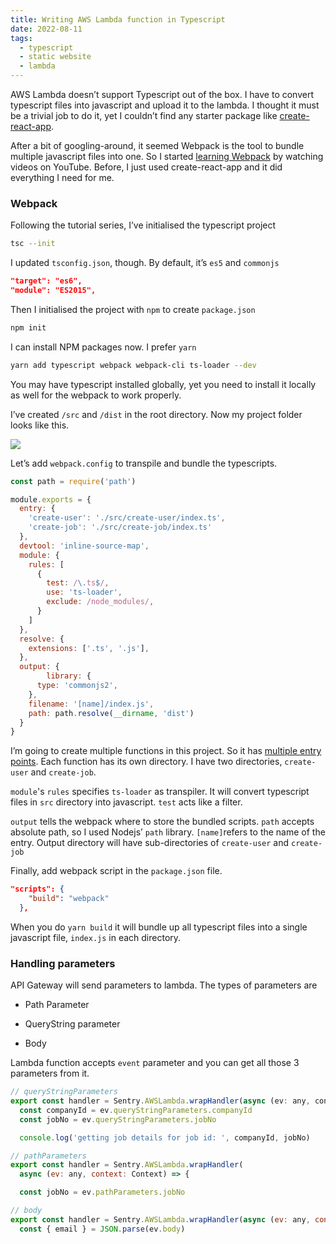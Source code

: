 ```yaml
---
title: Writing AWS Lambda function in Typescript
date: 2022-08-11
tags:
  - typescript
  - static website
  - lambda
---
```


AWS Lambda doesn’t support Typescript out of the box. I have to convert typescript files into javascript and upload it to the lambda. I thought it must be a trivial job to do it, yet I couldn’t find any starter package like [create-react-app](https://reactjs.org/docs/create-a-new-react-app.html).

After a bit of googling-around, it seemed Webpack is the tool to bundle multiple javascript files into one. So I started [learning Webpack](https://www.youtube.com/watch?v=sOUhEJeJ-kI&list=PL4cUxeGkcC9hOkGbwzgYFmaxB0WiduYJC) by watching videos on YouTube. Before, I just used create-react-app and it did everything I need for me. 

### Webpack

Following the tutorial series, I’ve initialised the typescript project

```bash
tsc --init
```

I updated `tsconfig.json`, though. By default, it’s `es5` and `commonjs`

```json
"target": "es6",
"module": "ES2015",
```

Then I initialised the project with  `npm` to create `package.json`

```bash
npm init
```

I can install NPM packages now. I prefer `yarn`

```bash
yarn add typescript webpack webpack-cli ts-loader --dev
```

You may have typescript installed globally, yet you need to install it locally as well for the webpack to work properly. 

I’ve created `/src` and `/dist` in the root directory. Now my project folder looks like this.

![](https://s3.us-west-2.amazonaws.com/secure.notion-static.com/51c30a94-770e-4bc6-8f2e-0289d1cf1e33/Untitled.png?X-Amz-Algorithm=AWS4-HMAC-SHA256&X-Amz-Content-Sha256=UNSIGNED-PAYLOAD&X-Amz-Credential=AKIAT73L2G45EIPT3X45%2F20230405%2Fus-west-2%2Fs3%2Faws4_request&X-Amz-Date=20230405T012336Z&X-Amz-Expires=3600&X-Amz-Signature=d5c339a6f30e8018473fe527ad77643e3c22c61d788eb8c3c75615a81099c658&X-Amz-SignedHeaders=host&x-id=GetObject)

Let’s add `webpack.config` to transpile and bundle the typescripts. 

```javascript
const path = require('path')

module.exports = {
  entry: {
    'create-user': './src/create-user/index.ts',
    'create-job': './src/create-job/index.ts'
  },
  devtool: 'inline-source-map',
  module: {
    rules: [
      {
        test: /\.ts$/,
        use: 'ts-loader',
        exclude: /node_modules/,
      }
    ]
  },
  resolve: {
    extensions: ['.ts', '.js'],
  },
  output: {
		library: {
      type: 'commonjs2',
    },
    filename: '[name]/index.js',
    path: path.resolve(__dirname, 'dist')
  }
}
```

I’m going to create multiple functions in this project. So it has [multiple entry points](https://webpack.js.org/concepts/output/). Each function has its own directory. I have two directories, `create-user` and `create-job`.

`module`'s `rules` specifies `ts-loader` as transpiler. It will convert typescript files in `src` directory into javascript. `test` acts like a filter.

`output` tells the webpack where to store the bundled scripts. `path` accepts absolute path, so I used Nodejs’ `path` library. `[name]`refers to the name of the entry. Output directory will have sub-directories of `create-user` and `create-job`

Finally, add webpack script in the `package.json` file.

```json
"scripts": {
    "build": "webpack"
  },
```

When you do `yarn build` it will bundle up all typescript files into a single javascript file, `index.js` in each directory.

### Handling parameters

API Gateway will send parameters to lambda. The types of parameters are

- Path Parameter

- QueryString parameter

- Body

Lambda function accepts `event` parameter and you can get all those 3 parameters from it.

```javascript
// queryStringParameters
export const handler = Sentry.AWSLambda.wrapHandler(async (ev: any, context: Context) => {
  const companyId = ev.queryStringParameters.companyId
  const jobNo = ev.queryStringParameters.jobNo

  console.log('getting job details for job id: ', companyId, jobNo)

// pathParameters
export const handler = Sentry.AWSLambda.wrapHandler(
  async (ev: any, context: Context) => {

  const jobNo = ev.pathParameters.jobNo

// body
export const handler = Sentry.AWSLambda.wrapHandler(async (ev: any, context: Context) => {
  const { email } = JSON.parse(ev.body)
```

